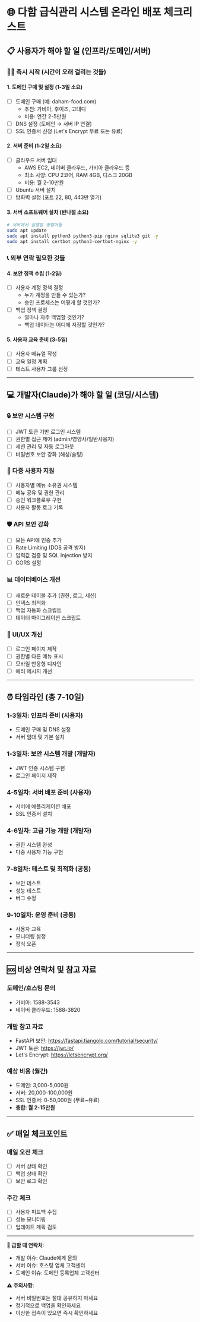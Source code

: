 # 🌐 다함 급식관리 시스템 온라인 배포 체크리스트

## 📋 **사용자가 해야 할 일 (인프라/도메인/서버)**

### 🏃‍♂️ **즉시 시작 (시간이 오래 걸리는 것들)**

#### 1. 도메인 구매 및 설정 (1-3일 소요)
- [ ] 도메인 구매 (예: daham-food.com)
  - 추천: 가비아, 후이즈, 고대디
  - 비용: 연간 2-5만원
- [ ] DNS 설정 (도메인 → 서버 IP 연결)
- [ ] SSL 인증서 신청 (Let's Encrypt 무료 또는 유료)

#### 2. 서버 준비 (1-2일 소요)
- [ ] 클라우드 서버 임대
  - AWS EC2, 네이버 클라우드, 가비아 클라우드 등
  - 최소 사양: CPU 2코어, RAM 4GB, 디스크 20GB
  - 비용: 월 2-10만원
- [ ] Ubuntu 서버 설치
- [ ] 방화벽 설정 (포트 22, 80, 443만 열기)

#### 3. 서버 소프트웨어 설치 (반나절 소요)
```bash
# 서버에서 실행할 명령어들
sudo apt update
sudo apt install python3 python3-pip nginx sqlite3 git -y
sudo apt install certbot python3-certbot-nginx -y
```

### 📞 **외부 연락 필요한 것들**

#### 4. 보안 정책 수립 (1-2일)
- [ ] 사용자 계정 정책 결정
  - 누가 계정을 만들 수 있는가?
  - 승인 프로세스는 어떻게 할 것인가?
- [ ] 백업 정책 결정
  - 얼마나 자주 백업할 것인가?
  - 백업 데이터는 어디에 저장할 것인가?

#### 5. 사용자 교육 준비 (3-5일)
- [ ] 사용자 매뉴얼 작성
- [ ] 교육 일정 계획
- [ ] 테스트 사용자 그룹 선정

---

## 💻 **개발자(Claude)가 해야 할 일 (코딩/시스템)**

### 🔒 **보안 시스템 구현**
- [ ] JWT 토큰 기반 로그인 시스템
- [ ] 권한별 접근 제어 (admin/영양사/일반사용자)
- [ ] 세션 관리 및 자동 로그아웃
- [ ] 비밀번호 보안 강화 (해싱/솔팅)

### 👥 **다중 사용자 지원**
- [ ] 사용자별 메뉴 소유권 시스템
- [ ] 메뉴 공유 및 권한 관리
- [ ] 승인 워크플로우 구현
- [ ] 사용자 활동 로그 기록

### 🛡️ **API 보안 강화**
- [ ] 모든 API에 인증 추가
- [ ] Rate Limiting (DOS 공격 방지)
- [ ] 입력값 검증 및 SQL Injection 방지
- [ ] CORS 설정

### 📊 **데이터베이스 개선**
- [ ] 새로운 테이블 추가 (권한, 로그, 세션)
- [ ] 인덱스 최적화
- [ ] 백업 자동화 스크립트
- [ ] 데이터 마이그레이션 스크립트

### 🎨 **UI/UX 개선**
- [ ] 로그인 페이지 제작
- [ ] 권한별 다른 메뉴 표시
- [ ] 모바일 반응형 디자인
- [ ] 에러 메시지 개선

---

## ⏰ **타임라인 (총 7-10일)**

### 1-3일차: 인프라 준비 (사용자)
- 도메인 구매 및 DNS 설정
- 서버 임대 및 기본 설치

### 1-3일차: 보안 시스템 개발 (개발자)
- JWT 인증 시스템 구현
- 로그인 페이지 제작

### 4-5일차: 서버 배포 준비 (사용자)
- 서버에 애플리케이션 배포
- SSL 인증서 설치

### 4-6일차: 고급 기능 개발 (개발자)
- 권한 시스템 완성
- 다중 사용자 기능 구현

### 7-8일차: 테스트 및 최적화 (공동)
- 보안 테스트
- 성능 테스트
- 버그 수정

### 9-10일차: 운영 준비 (공동)
- 사용자 교육
- 모니터링 설정
- 정식 오픈

---

## 🆘 **비상 연락처 및 참고 자료**

### 도메인/호스팅 문의
- 가비아: 1588-3543
- 네이버 클라우드: 1588-3820

### 개발 참고 자료
- FastAPI 보안: https://fastapi.tiangolo.com/tutorial/security/
- JWT 토큰: https://jwt.io/
- Let's Encrypt: https://letsencrypt.org/

### 예상 비용 (월간)
- 도메인: 3,000-5,000원
- 서버: 20,000-100,000원
- SSL 인증서: 0-50,000원 (무료~유료)
- **총합: 월 2-15만원**

---

## ✅ **매일 체크포인트**

### 매일 오전 체크
- [ ] 서버 상태 확인
- [ ] 백업 상태 확인
- [ ] 보안 로그 확인

### 주간 체크
- [ ] 사용자 피드백 수집
- [ ] 성능 모니터링
- [ ] 업데이트 계획 검토

---

**📱 급할 때 연락처**: 
- 개발 이슈: Claude에게 문의
- 서버 이슈: 호스팅 업체 고객센터
- 도메인 이슈: 도메인 등록업체 고객센터

**⚠️ 주의사항**: 
- 서버 비밀번호는 절대 공유하지 마세요
- 정기적으로 백업을 확인하세요
- 이상한 접속이 있으면 즉시 확인하세요

